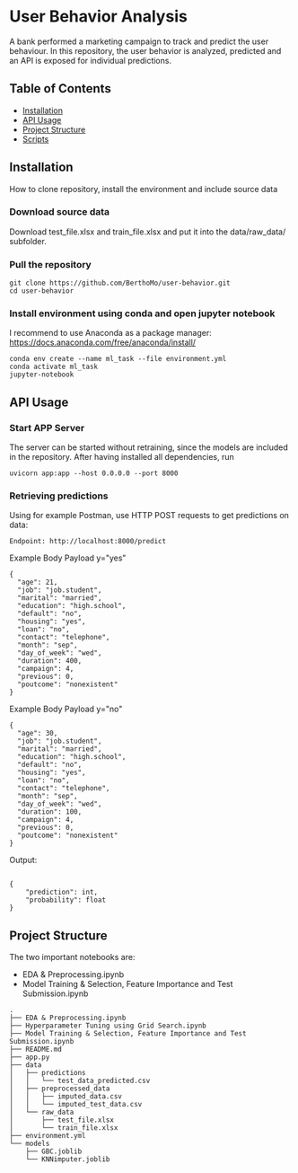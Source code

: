 # User Behavior Analysis 
A bank performed a marketing campaign to track and predict the user behaviour. In this repository, the user behavior is analyzed, predicted and an API is exposed for individual predictions.

## Table of Contents

- [Installation](#installation)
- [API Usage](#apiusage)
- [Project Structure](#project-structure)
- [Scripts](#scripts)


## Installation
How to clone repository, install the environment and include source data

### Download source data
Download test_file.xlsx and train_file.xlsx and put it into the data/raw_data/ subfolder.

### Pull the repository
```
git clone https://github.com/BerthoMo/user-behavior.git
cd user-behavior 
```

### Install environment using conda and open jupyter notebook
I recommend to use Anaconda as a package manager: https://docs.anaconda.com/free/anaconda/install/

```
conda env create --name ml_task --file environment.yml 
conda activate ml_task 
jupyter-notebook 
```

## API Usage

### Start APP Server

The server can be started without retraining, since the models are included in the repository. After having installed all dependencies, run

```
uvicorn app:app --host 0.0.0.0 --port 8000
```

### Retrieving predictions

Using for example Postman, use HTTP POST requests to get predictions on data:

```
Endpoint: http://localhost:8000/predict
```

Example Body Payload y="yes"

```
{
  "age": 21,
  "job": "job.student",
  "marital": "married",
  "education": "high.school",
  "default": "no",
  "housing": "yes",
  "loan": "no",
  "contact": "telephone",
  "month": "sep",
  "day_of_week": "wed",
  "duration": 400,
  "campaign": 4,
  "previous": 0,
  "poutcome": "nonexistent"
}
```


Example Body Payload y="no"
```
{
  "age": 30,
  "job": "job.student",
  "marital": "married",
  "education": "high.school",
  "default": "no",
  "housing": "yes",
  "loan": "no",
  "contact": "telephone",
  "month": "sep",
  "day_of_week": "wed",
  "duration": 100,
  "campaign": 4,
  "previous": 0,
  "poutcome": "nonexistent"
}
```
Output: 
```

{
    "prediction": int,
    "probability": float
}

```

## Project Structure

The two important notebooks are:
- EDA & Preprocessing.ipynb
- Model Training & Selection, Feature Importance and Test Submission.ipynb


```
.
├── EDA & Preprocessing.ipynb
├── Hyperparameter Tuning using Grid Search.ipynb
├── Model Training & Selection, Feature Importance and Test Submission.ipynb
├── README.md
├── app.py
├── data
│   ├── predictions
│   │   └── test_data_predicted.csv
│   ├── preprocessed_data
│   │   ├── imputed_data.csv
│   │   └── imputed_test_data.csv
│   └── raw_data
│       ├── test_file.xlsx
│       └── train_file.xlsx
├── environment.yml
└── models
    ├── GBC.joblib
    └── KNNimputer.joblib
```